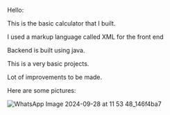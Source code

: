 Hello:

This is the basic calculator that I built.

I used a markup language called XML for the front end

Backend is built using java.

This is a very basic projects.

Lot of improvements to be made.

Here are some pictures:

![WhatsApp Image 2024-09-28 at 11 53 48_146f4ba7](https://github.com/user-attachments/assets/47e9224a-022b-41b2-9b9c-1f3fda0aa34a)

